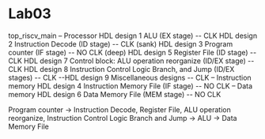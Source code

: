 # Lab03
top_riscv_main
– Processor
	HDL design 1 ALU (EX stage) -- CLK
	HDL design 2 Instruction Decode (ID stage) -- CLK   (sank)
	HDL design 3 Program counter (IF stage)  -- NO CLK  (deep)
	HDL design 5 Register File (ID stage) -- CLK
	HDL design 7 Control block: ALU operation reorganize (ID/EX stage) -- CLK
	HDL design 8 Instruction Control Logic Branch, and Jump (ID/EX stages) -- CLK
	--HDL design 9 Miscellaneous designs -- CLK
– Instruction memory
	HDL design 4 Instruction Memory File (IF stage) -- NO CLK
– Data memory
	HDL design 6 Data Memory File (MEM stage) -- NO CLK


Program counter -> 
Instruction Decode, Register File, ALU operation reorganize, Instruction Control Logic Branch and Jump ->
ALU ->
Data Memory File
